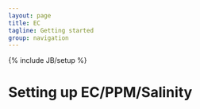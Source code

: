```yaml
---
layout: page
title: EC 
tagline: Getting started
group: navigation
---
```

{% include JB/setup %}

# Setting up EC/PPM/Salinity
